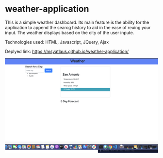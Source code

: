 # weather-application
This is a simple weather dashboard. Its main feature is the ability for the application to append the searcg history to aid in the ease of reuing your input. The weather displays based on the city of the user inpute.

Technologies used: HTML, Javascript, JQuery, Ajax

Deplyed link: https://msyatlaus.github.io/weather-application/


![Weather Dashboard Screen Shot](/ss2.png)

